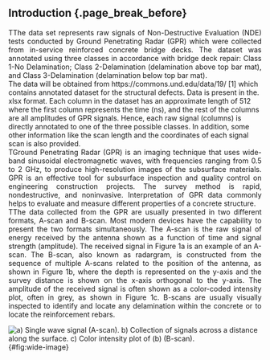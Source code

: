 ## Introduction {.page_break_before}


<div style="text-align: justify">TThe data set represents raw signals of Non-Destructive Evaluation (NDE) tests conducted by Ground Penetrating Radar (GPR) which were collected from in-service reinforced concrete bridge decks. The dataset was annotated using three classes in accordance with bridge deck repair: Class 1-No Delamination; Class 2-Delamination (delamination above top bar mat), and Class 3-Delamination (delamination below top bar mat).</div>
The data will be obtained from https://commons.und.edu/data/19/ [1] which contains annotated dataset for the structural defects. Data is present in the. xlsx format. Each column in the dataset has an approximate length of 512 where the first column represents the time (ns), and the rest of the columns are all amplitudes of GPR signals. Hence, each raw signal (columns) is directly annotated to one of the three possible classes. In addition, some other information like the scan length and the coordinates of each signal scan is also provided.</div>

<div style="text-align: justify">TGround Penetrating Radar (GPR) is an imaging technique that uses wide-band sinusoidal electromagnetic waves, with frequencies ranging from 0.5 to 2 GHz, to produce high-resolution images of the subsurface materials. GPR is an effective tool for subsurface inspection and quality control on engineering construction projects. The survey method is rapid, nondestructive, and noninvasive. Interpretation of GPR data commonly helps to evaluate and measure different properties of a concrete structure.</div>

<div style="text-align: justify">TThe data collected from the GPR are usually presented in two different formats, A-scan and B-scan. Most modern devices have the capability to present the two formats simultaneously. The A-scan is the raw signal of energy received by the antenna shown as a function of time and signal strength (amplitude). The received signal in Figure 1a is an example of an A-scan. The B-scan, also known as radargram, is constructed from the sequence of multiple A-scans related to the position of the antenna, as shown in Figure 1b, where the depth is represented on the y-axis and the survey distance is shown on the x-axis orthogonal to the y-axis. The amplitude of the received signal is often shown as a color-coded intensity plot, often in grey, as shown in Figure 1c. B-scans are usually visually inspected to identify and locate any delamination within the concrete or to locate the reinforcement rebars.</div>

![
**a) Single wave signal (A-scan). b) Collection of signals across a distance along the surface. c) Color intensity plot of (b) (B-scan).**
](https://user-images.githubusercontent.com/112973477/191904010-0450a119-488a-4a82-87aa-05a5d74f23d9.png "Wide image"){#fig:wide-image}
